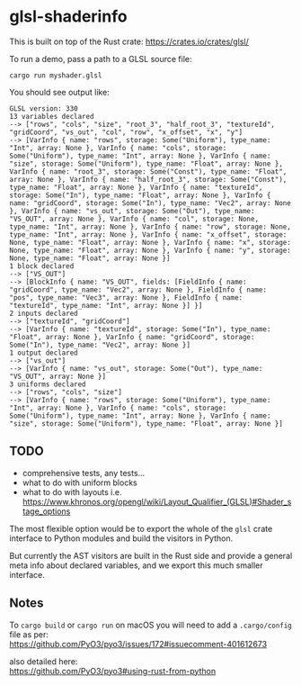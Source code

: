 # glsl-shaderinfo

This is built on top of the Rust crate: https://crates.io/crates/glsl/

To run a demo, pass a path to a GLSL source file:
```
cargo run myshader.glsl
```

You should see output like:
```
GLSL version: 330
13 variables declared
--> ["rows", "cols", "size", "root_3", "half_root_3", "textureId", "gridCoord", "vs_out", "col", "row", "x_offset", "x", "y"]
--> [VarInfo { name: "rows", storage: Some("Uniform"), type_name: "Int", array: None }, VarInfo { name: "cols", storage: Some("Uniform"), type_name: "Int", array: None }, VarInfo { name: "size", storage: Some("Uniform"), type_name: "Float", array: None }, VarInfo { name: "root_3", storage: Some("Const"), type_name: "Float", array: None }, VarInfo { name: "half_root_3", storage: Some("Const"), type_name: "Float", array: None }, VarInfo { name: "textureId", storage: Some("In"), type_name: "Float", array: None }, VarInfo { name: "gridCoord", storage: Some("In"), type_name: "Vec2", array: None }, VarInfo { name: "vs_out", storage: Some("Out"), type_name: "VS_OUT", array: None }, VarInfo { name: "col", storage: None, type_name: "Int", array: None }, VarInfo { name: "row", storage: None, type_name: "Int", array: None }, VarInfo { name: "x_offset", storage: None, type_name: "Float", array: None }, VarInfo { name: "x", storage: None, type_name: "Float", array: None }, VarInfo { name: "y", storage: None, type_name: "Float", array: None }]
1 block declared
--> ["VS_OUT"]
--> [BlockInfo { name: "VS_OUT", fields: [FieldInfo { name: "gridCoord", type_name: "Vec2", array: None }, FieldInfo { name: "pos", type_name: "Vec3", array: None }, FieldInfo { name: "textureId", type_name: "Int", array: None }] }]
2 inputs declared
--> ["textureId", "gridCoord"]
--> [VarInfo { name: "textureId", storage: Some("In"), type_name: "Float", array: None }, VarInfo { name: "gridCoord", storage: Some("In"), type_name: "Vec2", array: None }]
1 output declared
--> ["vs_out"]
--> [VarInfo { name: "vs_out", storage: Some("Out"), type_name: "VS_OUT", array: None }]
3 uniforms declared
--> ["rows", "cols", "size"]
--> [VarInfo { name: "rows", storage: Some("Uniform"), type_name: "Int", array: None }, VarInfo { name: "cols", storage: Some("Uniform"), type_name: "Int", array: None }, VarInfo { name: "size", storage: Some("Uniform"), type_name: "Float", array: None }]
```

## TODO

* comprehensive tests, any tests...
* what to do with uniform blocks
* what to do with layouts i.e. https://www.khronos.org/opengl/wiki/Layout_Qualifier_(GLSL)#Shader_stage_options

The most flexible option would be to export the whole of the `glsl` crate interface to Python modules and build the visitors in Python.

But currently the AST visitors are built in the Rust side and provide a general meta info about declared variables, and we export this much smaller interface.

## Notes

To `cargo build` or `cargo run` on macOS you will need to add a `.cargo/config` file as per:  
https://github.com/PyO3/pyo3/issues/172#issuecomment-401612673

also detailed here:  
https://github.com/PyO3/pyo3#using-rust-from-python
